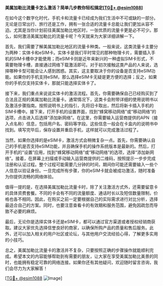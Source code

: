 **美属加勒比流量卡怎么激活？简单几步教你轻松搞定[[TG💪+ @esim1088](https://t.me/s/esim1088)]**

在如今这个数字化时代，手机卡和流量卡已经成为我们生活中不可或缺的一部分。无论是日常出行、旅行还是工作，拥有一张合适的流量卡总能让我们更加从容不迫。尤其是当你计划前往美属加勒比地区时，一张优质的流量卡更是必不可少。那么，如何激活美属加勒比的流量卡呢？今天就来为大家详细讲解一下。

首先，我们需要了解美属加勒比地区的流量卡种类。一般来说，这类流量卡主要分为两种：实体卡和eSIM卡。实体卡是我们平时常见的那种物理卡片，需要插入手机的SIM卡槽中才能使用；而eSIM卡则是近年来新兴的一种虚拟SIM卡形式，不需要物理卡槽，直接通过网络下载激活即可。对于初次接触这类产品的人来说，选择哪种卡型可能会让人感到困惑。其实，这主要取决于你的设备是否支持eSIM功能。如果你的手机支持eSIM，那么选择eSIM卡无疑是更方便的选择；反之，如果你的手机仅支持实体卡，那就只能选择实体卡了。

接下来，我们重点来说说实体卡的激活流程。首先，你需要确保自己已经购买到了合法且正规的美属加勒比流量卡。通常情况下，这类卡会附带详细的使用说明书以及激活步骤指南。按照说明书上的指引，先将旧卡取出，然后将新卡插入手机的SIM卡槽中。接下来，打开手机的设置界面，找到“蜂窝移动网络”或“移动网络”的选项，点击进入后选择“添加新网络”。在这里，你需要输入运营商提供的APN（接入点名称）信息，包括用户名、密码等字段。这些信息一般会在卡盒内的说明书中找到。填写完毕后，保存设置并重启手机，这样就可以完成激活过程了。

当然，如果你选择的是eSIM卡，激活方式会稍微复杂一点。首先，你需要确认自己的手机是否支持eSIM功能，并且确保手机的操作系统版本是最新的。然后，打开手机的“设置”应用，找到“蜂窝移动网络”或“移动网络”的选项，选择“添加新网络”。接着，在屏幕上扫描或手动输入运营商提供的二维码，按照提示一步步完成注册和认证过程。整个过程可能需要几分钟的时间，期间你可能还需要输入一些个人信息以验证身份。一旦完成所有步骤，你的eSIM卡就会被成功激活，随时准备为你提供流畅的网络体验。

值得一提的是，在选择美属加勒比流量卡时，除了关注激活方式外，还需要留意卡的具体资费套餐。不同的卡会有不同的流量额度、通话时长以及短信数量限制，价格也各不相同。因此，在购买之前一定要根据自己的实际需求进行对比分析，选择最适合自己的方案。同时，也要注意查看卡的有效期和服务范围，避免因疏忽而导致不必要的麻烦。

最后，无论你是选择实体卡还是eSIM卡，都可以通过官方渠道或者授权经销商获取。建议大家优先选择信誉良好的商家，以确保所购产品的质量和售后服务。此外，还可以加入相关的用户社区或论坛，与其他用户交流经验心得，了解更多实用的小技巧。

总之，美属加勒比流量卡的激活并不复杂，只要按照正确的步骤操作就能顺利完成。希望本文的内容能够帮助到有需要的朋友，让大家在享受美属加勒比美景的同时，也能拥有稳定可靠的网络连接。如果你还有其他疑问，欢迎随时留言咨询，我们会尽力为大家解答！

[[TG💪+ @esim1088](https://t.me/s/esim1088) ![Image](https://i.postimg.cc/4NQfJmqS/Snipaste-2025-05-13-00-14-12.png)]